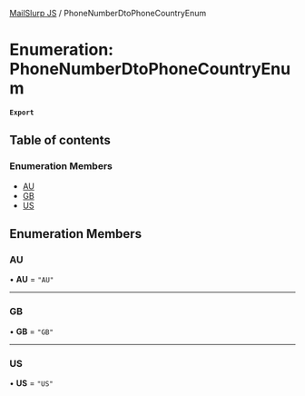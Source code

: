 [MailSlurp JS](../README.md) / PhoneNumberDtoPhoneCountryEnum

# Enumeration: PhoneNumberDtoPhoneCountryEnum

**`Export`**

## Table of contents

### Enumeration Members

- [AU](PhoneNumberDtoPhoneCountryEnum.md#au)
- [GB](PhoneNumberDtoPhoneCountryEnum.md#gb)
- [US](PhoneNumberDtoPhoneCountryEnum.md#us)

## Enumeration Members

### AU

• **AU** = ``"AU"``

___

### GB

• **GB** = ``"GB"``

___

### US

• **US** = ``"US"``
